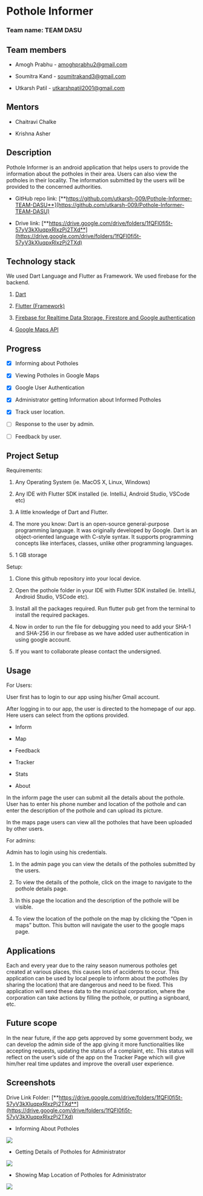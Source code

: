 # Pothole Informer

### Team name: TEAM DASU

## Team members

- Amogh Prabhu - amoghprabhu2@gmail.com

- Soumitra Kand - soumitrakand3@gmail.com

- Utkarsh Patil - utkarshpatil2001@gmail.com

## Mentors

- Chaitravi Chalke

- Krishna Asher

## Description

Pothole Informer is an android application that helps users to provide
the information about the potholes in their area. Users can also view
the potholes in their locality. The information submitted by the users
will be provided to the concerned authorities.

- GitHub repo link:
  [**https://github.com/utkarsh-009/Pothole-Informer-TEAM-DASU**](https://github.com/utkarsh-009/Pothole-Informer-TEAM-DASU)

- Drive link:
  [**https://drive.google.com/drive/folders/1fQFl0fi5t-57yV3kXluqpxRlxzPj2TXd**](https://drive.google.com/drive/folders/1fQFl0fi5t-57yV3kXluqpxRlxzPj2TXd)

## Technology stack

We used Dart Language and Flutter as Framework. We used firebase for the backend.

1.  [Dart](https://dart.dev/)

2.  [Flutter (Framework)](https://flutter.dev/) 

3.  [Firebase for Realtime Data Storage, Firestore and Google authentication](https://firebase.google.com/)

4.  [Google Maps API](https://mapsplatform.google.com/)

## Progress

- [x] Informing about Potholes

- [x] Viewing Potholes in Google Maps

- [x] Google User Authentication

- [x] Administrator getting Information about Informed Potholes

- [x] Track user location.

- [ ] Response to the user by admin.

- [ ] Feedback by user.

## Project Setup

Requirements:

1.  Any Operating System (ie. MacOS X, Linux, Windows)

2.  Any IDE with Flutter SDK installed (ie. IntelliJ, Android Studio, VSCode etc)

3.  A little knowledge of Dart and Flutter.

4.  The more you know: Dart is an open-source general-purpose programming language. It was originally developed by Google. Dart is an object-oriented language with C-style syntax. It supports programming concepts like interfaces, classes, unlike other programming languages.

5.  1 GB storage

Setup:

1.  Clone this github repository into your local device.

2.  Open the pothole folder in your IDE with Flutter SDK installed (ie. IntelliJ, Android Studio, VSCode etc).

3.  Install all the packages required. Run flutter pub get from the terminal to install the required packages.

4.  Now in order to run the file for debugging you need to add your SHA-1 and SHA-256 in our firebase as we have added user authentication in using google account.

5.  If you want to collaborate please contact the undersigned.

## Usage

For Users:

User first has to login to our app using his/her Gmail account.

After logging in to our app, the user is directed to the homepage of our app. Here users can select from the options provided.

- Inform

- Map

- Feedback

- Tracker

- Stats

- About

In the inform page the user can submit all the details about the pothole. User has to enter his phone number and location of the pothole and can enter the description of the pothole and can upload its picture.

In the maps page users can view all the potholes that have been uploaded by other users.

For admins:

Admin has to login using his credentials.

1.  In the admin page you can view the details of the potholes submitted
    by the users.

2.  To view the details of the pothole, click on the image to navigate
    to the pothole details page.

3.  In this page the location and the description of the pothole will
    be visible.

4.  To view the location of the pothole on the map by clicking the “Open
    in maps” button. This button will navigate the user to the google
    maps page.

## Applications

Each and every year due to the rainy season numerous potholes get created at various places, this causes lots of accidents to occur. This application can be used by local people to inform about the potholes (by sharing the location) that are dangerous and need to be fixed. This application will send these data to the municipal corporation, where the corporation can take actions by filling the pothole, or putting a signboard, etc.

## Future scope

In the near future, if the app gets approved by some government body, we can develop the admin side of the app giving it more functionalities like accepting requests, updating the status of a complaint, etc. This status will reflect on the user’s side of the app on the Tracker Page which will give him/her real time updates and improve the overall user experience.

## Screenshots

Drive Link Folder:
[**https://drive.google.com/drive/folders/1fQFl0fi5t-57yV3kXluqpxRlxzPj2TXd**](https://drive.google.com/drive/folders/1fQFl0fi5t-57yV3kXluqpxRlxzPj2TXd)

- Informing About Potholes

![](Images/image1.jpg)

- Getting Details of Potholes for Administrator

![](Images/image2.jpg)

- Showing Map Location of Potholes for Administrator

![](Images/image3.jpg)

